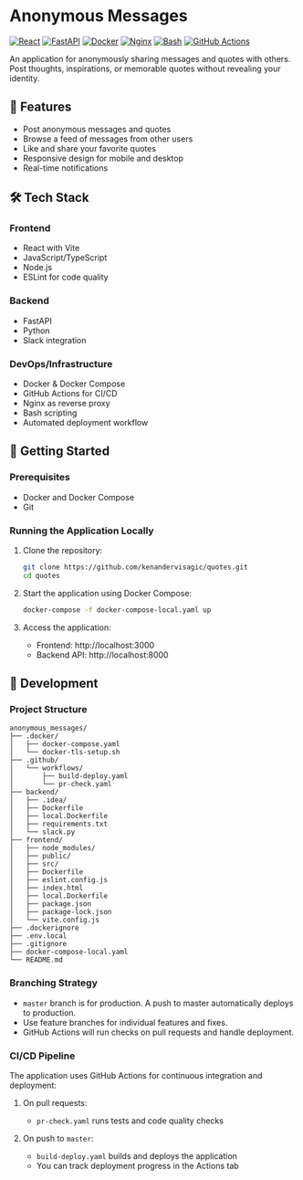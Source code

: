# Anonymous Messages

[![React](https://img.shields.io/badge/React-18.2.0-blue)](https://reactjs.org/)
[![FastAPI](https://img.shields.io/badge/FastAPI-0.104.0-green)](https://fastapi.tiangolo.com/)
[![Docker](https://img.shields.io/badge/Docker-20.10.21-blue)](https://www.docker.com/)
[![Nginx](https://img.shields.io/badge/Nginx-1.23.3-green)](https://nginx.org/)
[![Bash](https://img.shields.io/badge/Bash-5.1.16-yellow)](https://www.gnu.org/software/bash/)
[![GitHub Actions](https://img.shields.io/badge/GitHub_Actions-2.0-blue)](https://github.com/features/actions)

An application for anonymously sharing messages and quotes with others. Post thoughts, inspirations, or memorable quotes without revealing your identity.

## 🚀 Features

- Post anonymous messages and quotes
- Browse a feed of messages from other users
- Like and share your favorite quotes
- Responsive design for mobile and desktop
- Real-time notifications

## 🛠️ Tech Stack

### Frontend
- React with Vite
- JavaScript/TypeScript
- Node.js
- ESLint for code quality

### Backend
- FastAPI
- Python
- Slack integration

### DevOps/Infrastructure
- Docker & Docker Compose
- GitHub Actions for CI/CD
- Nginx as reverse proxy
- Bash scripting
- Automated deployment workflow

## 🔧 Getting Started

### Prerequisites

- Docker and Docker Compose
- Git

### Running the Application Locally

1. Clone the repository:
   ```bash
   git clone https://github.com/kenandervisagic/quotes.git
   cd quotes
   ```

2. Start the application using Docker Compose:
   ```bash
   docker-compose -f docker-compose-local.yaml up
   ```

3. Access the application:
    - Frontend: http://localhost:3000
    - Backend API: http://localhost:8000

## 📝 Development

### Project Structure

```
anonymous_messages/
├── .docker/
│   ├── docker-compose.yaml
│   └── docker-tls-setup.sh
├── .github/
│   └── workflows/
│       ├── build-deploy.yaml
│       └── pr-check.yaml
├── backend/
│   ├── .idea/
│   ├── Dockerfile
│   ├── local.Dockerfile
│   ├── requirements.txt
│   └── slack.py
├── frontend/
│   ├── node_modules/
│   ├── public/
│   ├── src/
│   ├── Dockerfile
│   ├── eslint.config.js
│   ├── index.html
│   ├── local.Dockerfile
│   ├── package.json
│   ├── package-lock.json
│   └── vite.config.js
├── .dockerignore
├── .env.local
├── .gitignore
├── docker-compose-local.yaml
└── README.md
```


### Branching Strategy

- `master` branch is for production. A push to master automatically deploys to production.
- Use feature branches for individual features and fixes.
- GitHub Actions will run checks on pull requests and handle deployment.

### CI/CD Pipeline

The application uses GitHub Actions for continuous integration and deployment:

1. On pull requests:
    - `pr-check.yaml` runs tests and code quality checks

2. On push to `master`:
    - `build-deploy.yaml` builds and deploys the application
    - You can track deployment progress in the Actions tab
